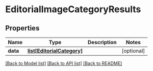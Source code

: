 # EditorialImageCategoryResults

## Properties
Name | Type | Description | Notes
------------ | ------------- | ------------- | -------------
**data** | [**list[EditorialCategory]**](EditorialCategory.md) |  | [optional] 

[[Back to Model list]](../README.md#documentation-for-models) [[Back to API list]](../README.md#documentation-for-api-endpoints) [[Back to README]](../README.md)

